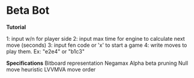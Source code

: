 # Beta Bot

**Tutorial**

1: input w/n for player side
2: input max time for engine to calculate next move (seconds)
3: input fen code or 'x' to start a game
4: write moves to play them. Ex: "e2e4" or "b1c3"

**Specifications**
Bitboard representation
Negamax
Alpha beta pruning
Null move heuristic
LVVMVA move order
